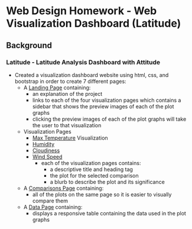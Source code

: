 # Web Design Homework - Web Visualization Dashboard (Latitude)
## Background
### Latitude - Latitude Analysis Dashboard with Attitude
+ Created a visualization dashboard website using html, css, and bootstrap in order to create 7 different pages:<br>
  - A [Landing Page](https://github.com/J3N1/UCI_Homework_Hwang/blob/master/11-Web-Design_Challenge/WebVisualizations/index.html) containing:<br>
    + an explanation of the project<br>
    + links to each of the four visualization pages which contains a sidebar that shows the preview images of each of the plot graphs<br>
    + clicking the preview images of each of the plot graphs will take the user to that visualization<br>
  - Visualization Pages<br>
    + [Max Temperature](https://github.com/J3N1/UCI_Homework_Hwang/blob/master/11-Web-Design_Challenge/WebVisualizations/Max-Temperature.html) Visualization<br>
    + [Humidity](https://github.com/J3N1/UCI_Homework_Hwang/blob/master/11-Web-Design_Challenge/WebVisualizations/Humidity.html)<br>
    + [Cloudiness](https://github.com/J3N1/UCI_Homework_Hwang/blob/master/11-Web-Design_Challenge/WebVisualizations/Cloudiness.html)<br>
    + [Wind Speed](https://github.com/J3N1/UCI_Homework_Hwang/blob/master/11-Web-Design_Challenge/WebVisualizations/Wind-Speed.html)<br>
        - each of the visualization pages contains:
            - a descriptive title and heading tag
            - the plot for the selected comparison
            - a blurb to describe the plot and its significance
  - A [Comparisons Page](https://github.com/J3N1/UCI_Homework_Hwang/blob/master/11-Web-Design_Challenge/WebVisualizations/Comparison.html) containing:<br>
    + all of the plots on the same page so it is easier to visually compare them<br>
  - A [Data Page](https://github.com/J3N1/UCI_Homework_Hwang/blob/master/11-Web-Design_Challenge/WebVisualizations/Data.html) containing:<br>
    + displays a responsive table containing the data used in the plot graphs<br>
